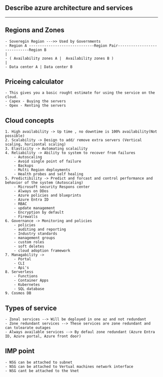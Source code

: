 ## Describe azure architecture and services

-----

## Regions and Zones
    - Soveregin Region --->> Used by Governments
    - Region A ------------------------------Region Pair-----------------------------Region B
    |
    - ( Availability zones A |  Availability zones B )
    |
    - Data center A | Data center B

## Priceing calculator
    - This gives you a basic rought estimate for using the service on the cloud.
    - Capex - Buying the servers
    - Opex - Renting the servers

## Cloud concepts
    1. High availability -> Up time , no downtime is 100% availability(Not possible)
    2. Scalability -> Design to add/ remove extra servers (Vertical scaling, horizontal scaling)
    3. Elasticity -> Automating scalaility
    4. Reliability -> Ability to system to recover from failures 
        - Autoscaling 
        - Avoid single point of failure 
        - Backups
        - Multi Region deployments
        - Health probes and self healing
    5. Predictibility -> Predict and forcast and control performance and behavior of the system (Autoscaling)
        - Microsoft security Respons center
        - Always on DDos
        - Azure policies and blueprints
        - Azure Entra ID
        - RBAC
        - update management
        - Encryption by default
        - Firewalls
    6. Governance -> Monitoring and policies 
        - policies
        - auditing and reporting
        - Industry standards
        - management groups 
        - custom roles
        - soft deletes
        - cloud adoption framework
    7. Managability -> 
        - Portal
        - CLI
        - Api's
    8. Serverless
        - Functions
        - Container Apps
        - Kubernetes
        - SQL database
    9. Cosmos DB

## Types of service
    - Zonal services --> Will be deployed in one az and not redundant
    - Zone redundant services --> These services are zone redundant and can tolearate outages
    - Always available services --> By defaul zone redundant (Azure Entra ID, Azure portal, Azure front door)

## IMP point 
    - NSG can be attached to subnet
    - NSG can be attached to Vertual machines network interface
    - NSG cant be attached to the Vnet
